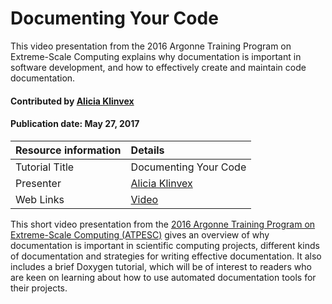 # Documenting Your Code

<!-- deck text start -->
This video presentation from the 2016 Argonne Training Program on Extreme-Scale Computing explains why documentation is important in software development, and how to effectively create and maintain code documentation. 
<!-- deck text end --> 

#### Contributed by [Alicia Klinvex](https://github.com/amklinv)
#### Publication date: May 27, 2017

Resource information | Details
:--- | :--- 
Tutorial Title | Documenting Your Code
Presenter | [Alicia Klinvex](https://github.com/amklinv)
Web Links | [Video](https://www.youtube.com/watch?v=FmMlBbbc_GE)

This short video presentation from the [2016 Argonne Training Program on Extreme-Scale Computing (ATPESC)](https://extremecomputingtraining.anl.gov/archive/atpesc-2016/ "ATPESC 2016 Homepage") gives an overview of why documentation is important in scientific computing projects, different kinds of documentation and strategies for writing effective documentation. It also includes a brief Doxygen tutorial, which will be of interest to readers who are keen on learning about how to use automated documentation tools for their projects.

<!---
Publish: yes
Pinned: no
Topics: documentation
RSS update: 2017-05-27 
--->
